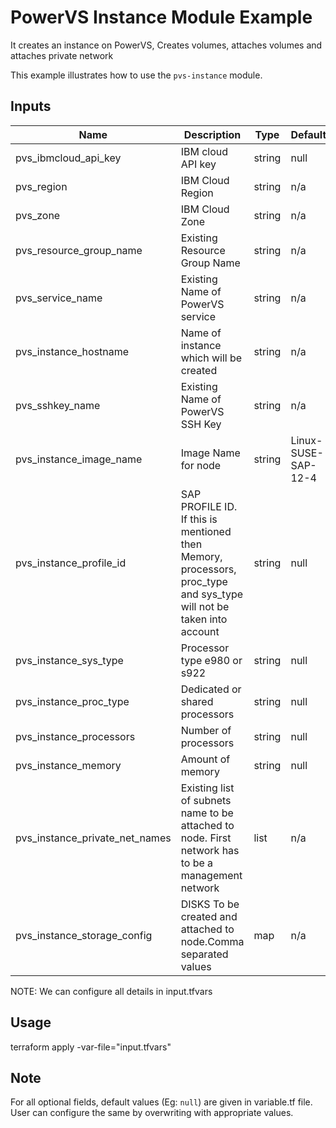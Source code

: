 # PowerVS Instance Module Example

It creates an instance on PowerVS, Creates volumes, attaches volumes and attaches private network

This example illustrates how to use the `pvs-instance` module.

<!-- BEGINNING OF PRE-COMMIT-TERRAFORM DOCS HOOK -->

## Inputs

| Name                              | Description                                           | Type   | Default | Required |
|-----------------------------------|-------------------------------------------------------|--------|---------|----------|
| pvs\_ibmcloud_api_key | IBM cloud API key | string | null | optional |
| pvs\_region | IBM Cloud Region | string | n/a | yes |
| pvs\_zone | IBM Cloud Zone | string | n/a | yes |
| pvs\_resource\_group\_name | Existing Resource Group Name | string | n/a | yes |
| pvs\_service\_name | Existing Name of PowerVS service | string | n/a | yes |
| pvs\_instance\_hostname | Name of instance which will be created | string | n/a | yes |
| pvs\_sshkey\_name | Existing Name of PowerVS SSH Key | string | n/a | yes |
| pvs\_instance\_image\_name | Image Name for node | string | Linux-SUSE-SAP-12-4 | yes |
| pvs\_instance\_profile\_id | SAP PROFILE ID. If this is mentioned then Memory, processors, proc_type and sys_type will not be taken into account | string | null | optional |
| pvs\_instance\_sys\_type | Processor type e980 or s922 | string | null | optional |
| pvs\_instance\_proc\_type | Dedicated or shared processors | string | null | optional |
| pvs\_instance\_processors | Number of processors | string | null | optional |
| pvs\_instance\_memory | Amount of memory | string | null | optional |
| pvs\_instance\_private\_net\_names | Existing list of subnets name to be attached to node. First network has to be a management network  | list | n/a | yes |
| pvs\_instance\_storage\_config | DISKS To be created and attached to node.Comma separated values | map | n/a | yes |  

<!-- END OF PRE-COMMIT-TERRAFORM DOCS HOOK -->

NOTE: We can configure all details in input.tfvars

## Usage

terraform apply -var-file="input.tfvars"

## Note

For all optional fields, default values (Eg: `null`) are given in variable.tf file. User can configure the same by overwriting with appropriate values.